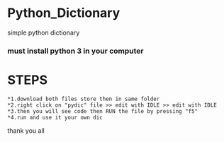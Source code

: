 # Python_Dictionary
simple python dictionary
### must install python 3 in your computer
# STEPS
```
*1.download both files store then in same folder
*2.right click on "pydic" file >> edit with IDLE >> edit with IDLE
*3.then you will see code then RUN the file by pressing "f5"
*4.run and use it your own dic
```


thank you all
